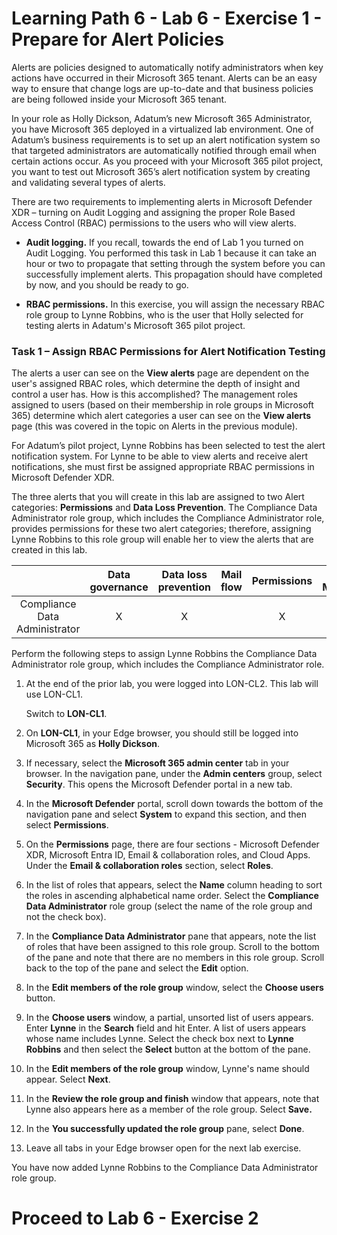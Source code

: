 # Learning Path 6 - Lab 6 - Exercise 1 - Prepare for Alert Policies

Alerts are policies designed to automatically notify administrators when key actions have occurred in their Microsoft 365 tenant. Alerts can be an easy way to ensure that change logs are up-to-date and that business policies are being followed inside your Microsoft 365 tenant.

In your role as Holly Dickson, Adatum’s new Microsoft 365 Administrator, you have Microsoft 365 deployed in a virtualized lab environment. One of Adatum’s business requirements is to set up an alert notification system so that targeted administrators are automatically notified through email when certain actions occur. As you proceed with your Microsoft 365 pilot project, you want to test out Microsoft 365’s alert notification system by creating and validating several types of alerts.

There are two requirements to implementing alerts in Microsoft Defender XDR – turning on Audit Logging and assigning the proper Role Based Access Control (RBAC) permissions to the users who will view alerts. 

- **Audit logging.** If you recall, towards the end of Lab 1 you turned on Audit Logging. You performed this task in Lab 1 because it can take an hour or two to propagate that setting through the system before you can successfully implement alerts. This propagation should have completed by now, and you should be ready to go.

- **RBAC permissions.** In this exercise, you will assign the necessary RBAC role group to Lynne Robbins, who is the user that Holly selected for testing alerts in Adatum's Microsoft 365 pilot project. 

### Task 1 – Assign RBAC Permissions for Alert Notification Testing

The alerts a user can see on the **View alerts** page are dependent on the user's assigned RBAC roles, which determine the depth of insight and control a user has. How is this accomplished? The management roles assigned to users (based on their membership in role groups in Microsoft 365) determine which alert categories a user can see on the **View alerts** page (this was covered in the topic on Alerts in the previous module). 

For Adatum’s pilot project, Lynne Robbins has been selected to test the alert notification system. For Lynne to be able to view alerts and receive alert notifications, she must first be assigned appropriate RBAC permissions in Microsoft Defender XDR.

The three alerts that you will create in this lab are assigned to two Alert categories: **Permissions** and **Data Loss Prevention**. The Compliance Data Administrator role group, which includes the Compliance Administrator role, provides permissions for these two alert categories; therefore, assigning Lynne Robbins to this role group will enable her to view the alerts that are created in this lab.


|                               | **Data governance** | **Data loss prevention** | **Mail flow** | **Permissions** | **Threat Management** | **Others** |
|:-------------------------------:|:---------------------:|:--------------------------:|:---------------:|:-----------------:|:-----------------------:|:------------:|
| Compliance Data Administrator | X                   | X                        |               | X               |                       | X          |

Perform the following steps to assign Lynne Robbins the Compliance Data Administrator role group, which includes the Compliance Administrator role.

1. At the end of the prior lab, you were logged into LON-CL2. This lab will use LON-CL1.  <br/>

    Switch to **LON-CL1**. 

2. On **LON-CL1**, in your Edge browser, you should still be logged into Microsoft 365 as **Holly Dickson**. 

3. If necessary, select the **Microsoft 365 admin center** tab in your browser. In the navigation pane, under the **Admin centers** group, select **Security**. This opens the Microsoft Defender portal in a new tab.

4. In the **Microsoft Defender** portal, scroll down towards the bottom of the navigation pane and select **System** to expand this section, and then select **Permissions**.

5. On the **Permissions** page, there are four sections - Microsoft Defender XDR, Microsoft Entra ID, Email & collaboration roles, and Cloud Apps. Under the **Email & collaboration roles** section, select **Roles**. 

6. In the list of roles that appears, select the **Name** column heading to sort the roles in ascending alphabetical name order. Select the **Compliance Data Administrator** role group (select the name of the role group and not the check box). 

7. In the **Compliance Data Administrator** pane that appears, note the list of roles that have been assigned to this role group. Scroll to the bottom of the pane and note that there are no members in this role group. Scroll back to the top of the pane and select the **Edit** option. 

8. In the **Edit members of the role group** window, select the **Choose users** button. 

9. In the **Choose users** window, a partial, unsorted list of users appears. Enter **Lynne** in the **Search** field and hit Enter. A list of users appears whose name includes Lynne. Select the check box next to **Lynne Robbins** and then select the **Select** button at the bottom of the pane.

10. In the **Edit members of the role group** window, Lynne's name should appear. Select **Next**.

11. In the **Review the role group and finish** window that appears, note that Lynne also appears here as a member of the role group. Select **Save.**

12. In the **You successfully updated the role group** pane, select **Done**.

13. Leave all tabs in your Edge browser open for the next lab exercise.

You have now added Lynne Robbins to the Compliance Data Administrator role group.


# Proceed to Lab 6 - Exercise 2
